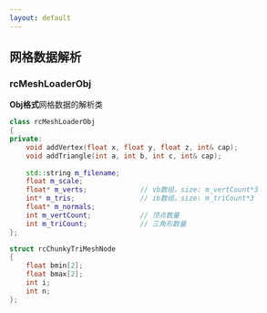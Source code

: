 ```yaml
---
layout: default
---
```


## [](header-2) 网格数据解析

### [](header-3) rcMeshLoaderObj

**Obj格式**网格数据的解析类

```cpp
class rcMeshLoaderObj
{
private:
    void addVertex(float x, float y, float z, int& cap);
    void addTriangle(int a, int b, int c, int& cap);
    
    std::string m_filename;
    float m_scale;  
    float* m_verts;             // vb数组，size: m_vertCount*3
    int* m_tris;                // ib数组，size: m_triCount*3
    float* m_normals;
    int m_vertCount;            // 顶点数量
    int m_triCount;             // 三角形数量
};
```

```cpp
struct rcChunkyTriMeshNode
{
    float bmin[2];
    float bmax[2];
    int i;
    int n;
};
```